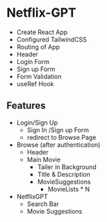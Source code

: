 # Netflix-GPT

- Create React App
- Configured TailwindCSS
- Routing of App
- Header
- Login Form
- Sign up Form
- Form Validation
- useRef Hook

## Features
- Login/Sign Up
    - Sign In /Sign up Form
    - redirect to Browse Page
- Browse (after authentication)
    - Header
    - Main Movie
        - Tailer in Background
        - Title & Description
        - MovieSuggestions
            - MovieLists * N
- NetflixGPT
    - Search Bar
    - Movie Suggestions